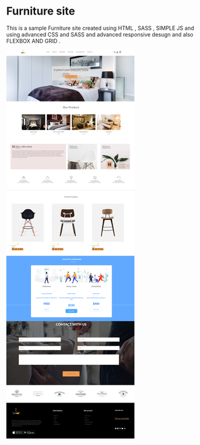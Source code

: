 # Furniture site

This is a sample Furniture site created using HTML , SASS , SIMPLE JS
and using advanced CSS and SASS and advanced responsive desugn and also FLEXBOX AND GRID .

![screenshot](https://github.com/islamhassan1/Furniture-site/blob/main/image/Screen%20Shot.png)